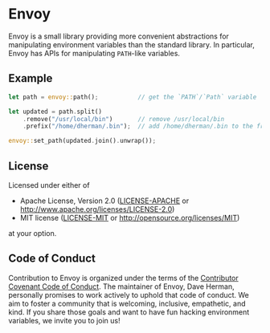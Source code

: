 # Envoy

Envoy is a small library providing more convenient abstractions for manipulating environment variables than the standard library. In particular, Envoy has APIs for manipulating `PATH`-like variables.

## Example

```rust
let path = envoy::path();           // get the `PATH`/`Path` variable

let updated = path.split()
    .remove("/usr/local/bin")       // remove /usr/local/bin
    .prefix("/home/dherman/.bin");  // add /home/dherman/.bin to the front

envoy::set_path(updated.join().unwrap());
```

## License

Licensed under either of

 * Apache License, Version 2.0 ([LICENSE-APACHE](LICENSE-APACHE) or http://www.apache.org/licenses/LICENSE-2.0)
 * MIT license ([LICENSE-MIT](LICENSE-MIT) or http://opensource.org/licenses/MIT)

at your option.

## Code of Conduct

Contribution to Envoy is organized under the terms of the [Contributor Covenant Code of Conduct](https://github.com/notion-cli/notion/blob/master/CODE_OF_CONDUCT.md).
The maintainer of Envoy, Dave Herman, personally promises to work actively to uphold that code of conduct.
We aim to foster a community that is welcoming, inclusive, empathetic, and kind.
If you share those goals and want to have fun hacking environment variables, we invite you to join us!
